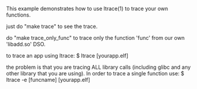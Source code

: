 This example demonstrates how to use ltrace(1) to trace your own functions.

just do "make trace" to see the trace.

do "make trace_only_func" to trace only the function 'func' from our
own 'libadd.so' DSO.

to trace an app using ltrace:
	$ ltrace [yourapp.elf]

the problem is that you are tracing ALL library calls (including glibc and
any other library that you are using). In order to trace a single
function use:
	$ ltrace -e [funcname] [yourapp.elf]
